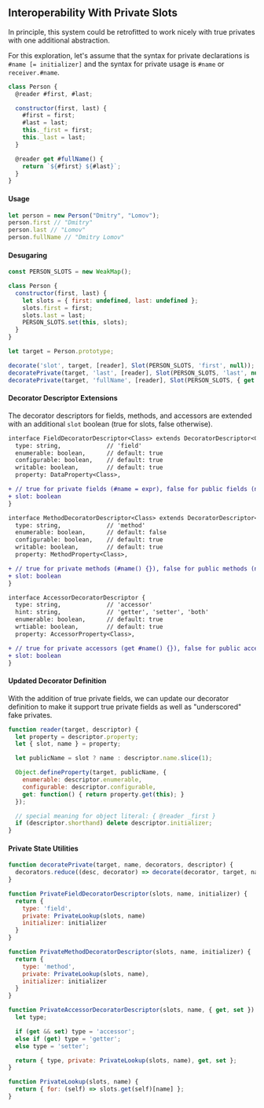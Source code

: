 ## Interoperability With Private Slots

In principle, this system could be retrofitted to work nicely with true
privates with one additional abstraction.

For this exploration, let's assume that the syntax for private
declarations is `#name [= initializer]` and the syntax for private usage
is `#name` or `receiver.#name`.

```js
class Person {
  @reader #first, #last;

  constructor(first, last) {
    #first = first;
    #last = last;
    this._first = first;
    this._last = last;
  }

  @reader get #fullName() {
    return `${#first} ${#last}`;
  }
}
```

#### Usage

```js
let person = new Person("Dmitry", "Lomov");
person.first // "Dmitry"
person.last // "Lomov"
person.fullName // "Dmitry Lomov"
```

#### Desugaring

```js
const PERSON_SLOTS = new WeakMap();

class Person {
  constructor(first, last) {
    let slots = { first: undefined, last: undefined };
    slots.first = first;
    slots.last = last;
    PERSON_SLOTS.set(this, slots);
  }
}

let target = Person.prototype;

decorate('slot', target, [reader], Slot(PERSON_SLOTS, 'first', null));
decoratePrivate(target, 'last', [reader], Slot(PERSON_SLOTS, 'last', null));
decoratePrivate(target, 'fullName', [reader], Slot(PERSON_SLOTS, { get: function() { /* ... */ }));
```

#### Decorator Descriptor Extensions

The decorator descriptors for fields, methods, and accessors are extended with an
additional `slot` boolean (true for slots, false otherwise). 

```diff
interface FieldDecoratorDescriptor<Class> extends DecoratorDescriptor<Class> {
  type: string,             // 'field'
  enumerable: boolean,      // default: true
  configurable: boolean,    // default: true
  writable: boolean,        // default: true
  property: DataProperty<Class>,

+ // true for private fields (#name = expr), false for public fields (name = expr)
+ slot: boolean
}

interface MethodDecoratorDescriptor<Class> extends DecoratorDescriptor<Class> {
  type: string,             // 'method'
  enumerable: boolean,      // default: false
  configurable: boolean,    // default: true
  writable: boolean,        // default: true
  property: MethodProperty<Class>,

+ // true for private methods (#name() {}), false for public methods (name() {})
+ slot: boolean
}

interface AccessorDecoratorDescriptor {
  type: string,             // 'accessor'
  hint: string,             // 'getter', 'setter', 'both'
  enumerable: boolean,      // default: true
  wrtiable: boolean,        // default: true 
  property: AccessorProperty<Class>,

+ // true for private accessors (get #name() {}), false for public accessors (get name() {})
+ slot: boolean
}
```

#### Updated Decorator Definition

With the addition of true private fields, we can update our decorator
definition to make it support true private fields as well as
"underscored" fake privates.

```js
function reader(target, descriptor) {
  let property = descriptor.property;
  let { slot, name } = property;

  let publicName = slot ? name : descriptor.name.slice(1);

  Object.defineProperty(target, publicName, {
    enumerable: descriptor.enumerable,
    configurable: descriptor.configurable,
    get: function() { return property.get(this); }
  });

  // special meaning for object literal: { @reader _first }
  if (descriptor.shorthand) delete descriptor.initializer;
}
```

#### Private State Utilities

```js
function decoratePrivate(target, name, decorators, descriptor) {
  decorators.reduce((desc, decorator) => decorate(decorator, target, name, desc), descriptor)
}

function PrivateFieldDecoratorDescriptor(slots, name, initializer) {
  return {
    type: 'field',
    private: PrivateLookup(slots, name)
    initializer: initializer
  }
}

function PrivateMethodDecoratorDescriptor(slots, name, initializer) {
  return {
    type: 'method',
    private: PrivateLookup(slots, name),
    initializer: initializer
  }
}

function PrivateAccessorDecoratorDescriptor(slots, name, { get, set }) {
  let type;

  if (get && set) type = 'accessor';
  else if (get) type = 'getter';
  else type = 'setter';

  return { type, private: PrivateLookup(slots, name), get, set };
}

function PrivateLookup(slots, name) {
  return { for: (self) => slots.get(self)[name] };
}
```